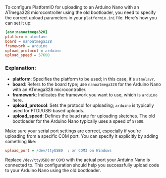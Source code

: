 To configure PlatformIO for uploading to an Arduino Nano with an ATmega328 microcontroller using the old bootloader, you need to specify the correct upload parameters in your `platformio.ini` file. Here's how you can set it up:

```ini
[env:nanoatmega328]
platform = atmelavr
board = nanoatmega328
framework = arduino
upload_protocol = arduino
upload_speed = 57600
```

### Explanation:
- **platform**: Specifies the platform to be used; in this case, it's `atmelavr`.
- **board**: Refers to the board type; use `nanoatmega328` for the Arduino Nano with an ATmega328 microcontroller.
- **framework**: Indicates the framework you want to use, which is `arduino` here.
- **upload_protocol**: Sets the protocol for uploading; `arduino` is typically used for FTDI/USB-based uploads.
- **upload_speed**: Defines the baud rate for uploading sketches. The old bootloader for the Arduino Nano typically uses a speed of `57600`.

Make sure your serial port settings are correct, especially if you're uploading from a specific COM port. You can specify it explicitly by adding something like:

```ini
upload_port = /dev/ttyUSB0  ; or COM3 on Windows
```

Replace `/dev/ttyUSB0` or `COM3` with the actual port your Arduino Nano is connected to. This configuration should help you successfully upload code to your Arduino Nano using the old bootloader.